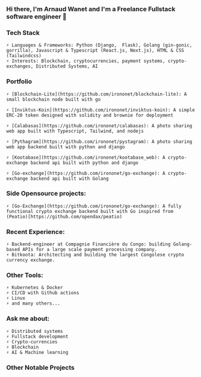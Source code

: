 ### Hi there, I'm Arnaud Wanet and I'm a Freelance Fullstack software engineer 👋

<!--
**IronOnet/irononet** is a ✨ _special_ ✨ repository because its `README.md` (this file) appears on your GitHub profile.

Here are some ideas to get you started:

- 🔭 I’m currently working on ...
- 🌱 I’m currently learning ...
- 👯 I’m looking to collaborate on ...
- 🤔 I’m looking for help with ...
- 💬 Ask me about ...
- 📫 How to reach me: ...
- 😄 Pronouns: ...
- ⚡ Fun fact: ...
-->

### Tech Stack 

    ⚡ Languages & Frameworks: Python (Django,  Flask), Golang (gin-gonic, gorrilla), Javascript & Typescript (React.js, Next.js), HTML & CSS (Tailwindcss)
    ⚡ Interests: Blockchain, cryptocurrencies, payment systems, crypto-exchanges, Distributed Systems, AI


### Portfolio 

    ⚡ [Blockchain-Lite](https://github.com/irononet/blockchain-lite): A small blockchain node built with go 
  
    ⚡ [Inviktus-Koin](https://github.com/irononet/inviktus-koin): A simple ERC-20 token designed with solidity and brownie for deployment 

    ⚡ [Calabasas](https://github.com/irononet/calabasas): A photo sharing web app built with Typescript, Tailwind, and nodejs

    ⚡ [Pythagram](https://github.com/irononet/pystagram): A photo sharing web app backend built with python and django 

    ⚡ [Kootabase](https://github.com/irononet/kootabase_web): A crypto-exchange backend api built with python and django 

    ⚡ [Go-exchange](https://github.com/irononet/go-exchange): A crypto-exchange backend api built with Golang


### Side Opensource projects: 

    ⚡ [Go-Exchange](https://github.com/irononet/go-exchange): A fully functional crypto exchange backend built with Go inspired from (Peatio)[https://github.com/opendax/peatio)


### Recent Experience: 

    ⚡ Backend-engineer at Compagnie Financière du Congo: building Golang-based APIs for a large scale payment processing company.
    ⚡ Bitkoota: Architecting and building the largest Congolese crypto currency exchange.


### Other Tools: 

    ⚡ Kubernetes & Docker 
    ⚡ CI/CD with Github actions 
    ⚡ Linux
    ⚡ and many others... 


### Ask me about: 

    ⚡ Distributed systems 
    ⚡ Fullstack development 
    ⚡ Crypto-currencies 
    ⚡ Blockchain 
    ⚡ AI & Machine learning 
    
### Other Notable Projects
